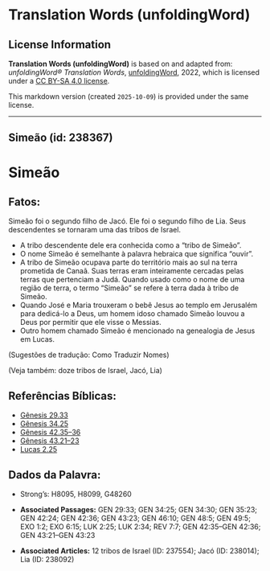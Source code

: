 # Translation Words (unfoldingWord)

## License Information

**Translation Words (unfoldingWord)** is based on and adapted from: _unfoldingWord® Translation Words_, [unfoldingWord](https://unfoldingword.org/utw), 2022, which is licensed under a [CC BY-SA 4.0 license](https://creativecommons.org/licenses/by-sa/4.0/legalcode.en).

This markdown version (created `2025-10-09`) is provided under the same license.



--------------------------------

## Simeão (id: 238367)

Simeão
======

Fatos:
------

Simeão foi o segundo filho de Jacó. Ele foi o segundo filho de Lia. Seus descendentes se tornaram uma das tribos de Israel.

* A tribo descendente dele era conhecida como a “tribo de Simeão”.
* O nome Simeão é semelhante à palavra hebraica que significa “ouvir”.
* A tribo de Simeão ocupava parte do território mais ao sul na terra prometida de Canaã. Suas terras eram inteiramente cercadas pelas terras que pertenciam a Judá. Quando usado como o nome de uma região de terra, o termo “Simeão” se refere à terra dada à tribo de Simeão.
* Quando José e Maria trouxeram o bebê Jesus ao templo em Jerusalém para dedicá\-lo a Deus, um homem idoso chamado Simeão louvou a Deus por permitir que ele visse o Messias.
* Outro homem chamado Simeão é mencionado na genealogia de Jesus em Lucas.

(Sugestões de tradução: Como Traduzir Nomes)

(Veja também: doze tribos de Israel, Jacó, Lia)

Referências Bíblicas:
---------------------

* [Gênesis 29\.33](https://ref.ly/Gen29:33)
* [Gênesis 34\.25](https://ref.ly/Gen34:25)
* [Gênesis 42\.35–36](https://ref.ly/Gen42:35-Gen42:36)
* [Gênesis 43\.21–23](https://ref.ly/Gen43:21-Gen43:23)
* [Lucas 2\.25](https://ref.ly/Luke2:25)

Dados da Palavra:
-----------------

* Strong’s: H8095, H8099, G48260

* **Associated Passages:** GEN 29:33; GEN 34:25; GEN 34:30; GEN 35:23; GEN 42:24; GEN 42:36; GEN 43:23; GEN 46:10; GEN 48:5; GEN 49:5; EXO 1:2; EXO 6:15; LUK 2:25; LUK 2:34; REV 7:7; GEN 42:35–GEN 42:36; GEN 43:21–GEN 43:23
* **Associated Articles:** 12 tribos de Israel (ID: 237554); Jacó (ID: 238014); Lia (ID: 238092)

